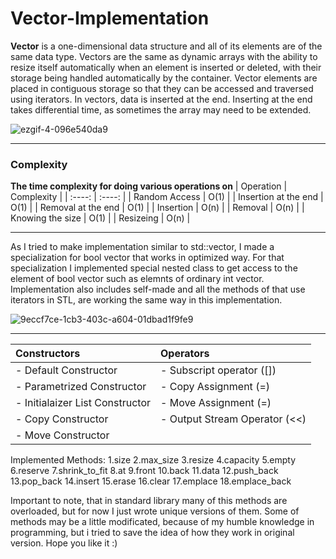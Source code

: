 # Vector-Implementation
**Vector** is a one-dimensional data structure and all of its elements are of the same data type. 
Vectors are the same as dynamic arrays with the ability to resize itself automatically when an element is inserted or deleted, with their storage being handled automatically by the container. Vector elements are placed in contiguous storage so that they can be accessed and traversed using iterators. In vectors, data is inserted at the end. Inserting at the end takes differential time, as sometimes the array may need to be extended.

![ezgif-4-096e540da9](https://github.com/anush-hambardzumyan/Vector-Implementation/assets/66312436/75a13a65-e247-4978-ab39-f4cdd86d4897)
________
### Complexity
**The time complexity for doing various operations on**
| Operation | Complexity |
| :----: | :----: | 
| Random Access | O(1) | 
| Insertion at the end | O(1) | 
| Removal at the end | O(1) | 
| Insertion  | O(n) | 
| Removal | O(n) | 
| Knowing the size | O(1) | 
| Resizeing | O(n) | 
__________

As I tried to make implementation similar to std::vector, I made a specialization for bool vector that works in optimized way. For that specialization I implemented special nested class to get access to the element of bool vector such as elemnts of ordinary int vector. Implementation also includes self-made and all the methods of that use iterators in STL, are working the same way in this implementation.

![9eccf7ce-1cb3-403c-a604-01dbad1f9fe9](https://github.com/anush-hambardzumyan/Vector-Implementation/assets/66312436/de44a2f0-55bf-4505-af7d-8d43ca284b6d)

_____

| Constructors | Operators |
| :----- | :----- | 
| - Default Constructor| - Subscript operator ([])|
| - Parametrized Constructor | - Copy Assignment (=)|
| - Initialaizer List Constructor| - Move Assignment (=) |
| - Copy Constructor| - Output Stream Operator (<<) |
| - Move Constructor| |


Implemented Methods:
1.size
2.max_size
3.resize
4.capacity
5.empty
6.reserve
7.shrink_to_fit
8.at
9.front
10.back
11.data
12.push_back
13.pop_back
14.insert
15.erase
16.clear
17.emplace
18.emplace_back

Important to note, that in standard library many of this methods are overloaded, but for now I just wrote unique versions of them. Some of methods may be a little modificated, because of my humble knowledge in programming, but i tried to save the idea of how they work in original version.
Hope you like it :)
